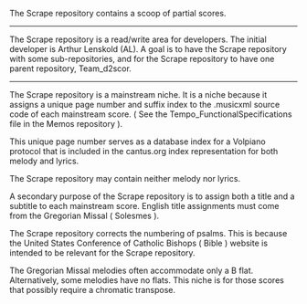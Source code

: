 The Scrape repository contains a scoop of partial scores.

---
The Scrape repository is a read/write area for developers.
The initial developer is Arthur Lenskold (AL).
A goal is to have the Scrape repository with some sub-repositories,
and for the Scrape repository to have one parent repository, Team_d2scor.

---
The Scrape repository is a mainstream niche.
It is a niche because it assigns a unique page number and suffix index
to the .musicxml source code of each mainstream score.
( See the Tempo_FunctionalSpecifications file in the Memos repository ).

This unique page number serves as a database index for a Volpiano protocol
that is included in the cantus.org index representation for both
melody and lyrics.

The Scrape repository may contain neither melody nor lyrics.

A secondary purpose of the Scrape repository is to assign both a title and
a subtitle to each mainstream score.
English title assignments must come from the Gregorian Missal ( Solesmes ).

The Scrape repository corrects the numbering of psalms.
This is because the United States Conference of Catholic Bishops ( Bible )
website is intended to be relevant for the Scrape repository.
  
The Gregorian Missal melodies often accommodate only a B flat.
Alternatively, some melodies have no flats.
This niche is for those scores that possibly require a chromatic transpose.
